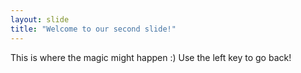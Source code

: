 ```yaml
---
layout: slide
title: "Welcome to our second slide!"
---
```

This is where the magic might happen :)
Use the left key to go back!
